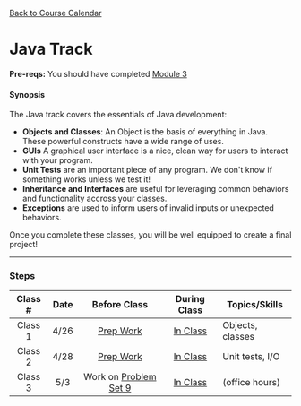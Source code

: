 [Back to Course Calendar](../../)

# Java Track

**Pre-reqs:** You should have completed [Module 3](../../unit1-fundamentals/module3)

#### Synopsis 

The Java track covers the essentials of Java development:

* **Objects and Classes**: An Object is the basis of everything in Java. These powerful constructs have a wide range of uses.
* **GUIs** A graphical user interface is a nice, clean way for users to interact with your program.
* **Unit Tests** are an important piece of any program. We don't know if something works unless we test it!
* **Inheritance and Interfaces** are useful for leveraging common behaviors and functionality accross your classes.
* **Exceptions** are used to inform users of invalid inputs or unexpected behaviors.

Once you complete these classes, you will be well equipped to create a final project!

***

### Steps

Class # | Date | Before Class | During Class | Topics/Skills
:------:|:----:|:------------:|:------------:|-----------------------|
Class 1 | 4/26 | [Prep Work](./materials/class1-prep) | [In Class](./materials/class1) | Objects, classes
Class 2 | 4/28 | [Prep Work](./materials/class2-prep) | [In Class](./materials/class2) | Unit tests, I/O
Class 3 | 5/3 | Work on [Problem Set 9](./materials/problem-set-9) | [In Class](./materials/class3) | (office hours)

